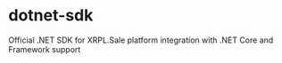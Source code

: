 # dotnet-sdk
Official .NET SDK for XRPL.Sale platform integration with .NET Core and Framework support

